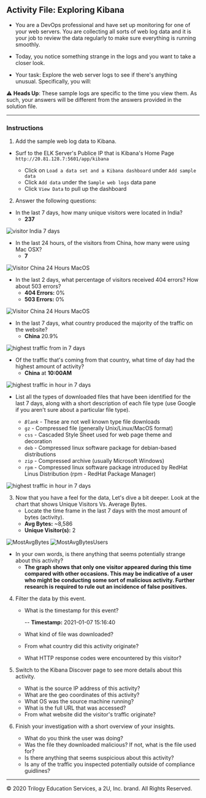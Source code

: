 ## Activity File: Exploring Kibana

* You are a DevOps professional and have set up monitoring for one of your web servers. You are collecting all sorts of web log data and it is your job to review the data regularly to make sure everything is running smoothly. 

* Today, you notice something strange in the logs and you want to take a closer look.

* Your task: Explore the web server logs to see if there's anything unusual. Specifically, you will:

:warning: **Heads Up**: These sample logs are specific to the time you view them. As such, your answers will be different from the answers provided in the solution file. 

---

### Instructions

1. Add the sample web log data to Kibana.

- Surf to the ELK Server's Publice IP that is Kibana's Home Page `http://20.81.128.7:5601/app/kibana` 
    
   - Click on `Load a data set and a Kibana dashboard` under `Add sample data`
   - Click `Add data` under the `Sample web logs` data pane
   - Click `View Data` to pull up the dashboard

2. Answer the following questions:

 - In the last 7 days, how many unique visitors were located in India?
   - **237**

![visitor India 7 days](Images/kibana-visitor-from-india.PNG)

 - In the last 24 hours, of the visitors from China, how many were using Mac OSX?
   - **7**

![Visitor China 24 Hours MacOS](Images/kibana-visitor-from-china-24-hours.PNG)

 - In the last 2 days, what percentage of visitors received 404 errors? How about 503 errors?
   - **404 Errors:** 0%
   - **503 Errors:** 0%

![Visitor China 24 Hours MacOS](Images/kibana-404-503-2-days.PNG)

 - In the last 7 days, what country produced the majority of the traffic on the website?
   - **China** 20.9%

![highest traffic from in 7 days](Images/kibana-highest-traffic-7-days.png)

 - Of the traffic that's coming from that country, what time of day had the highest amount of activity?
   - **China** at **10:00AM**

![highest traffic in hour in 7 days](Images/kibana-hour-heatmap.png)
 
 - List all the types of downloaded files that have been identified for the last 7 days, along with a short description of each file type (use Google if you aren't sure about a particular file type).

   - _`Blank`_ - These are not well known type file downloads
   - `gz` - Compressed file (generally Unix/Linux/MacOS format)
   - `css` - Cascaded Style Sheet used for web page theme and decoration
   - `deb` - Compressed linux software package for debian-based distributions  
   - `zip` - Compressed archive (usually Microsoft Windows)
   - `rpm` - Compressed linux software package introduced by RedHat Linus Distribution (rpm - RedHat Package Manager)

![highest traffic in hour in 7 days](Images/kibana-file-download-7-days.PNG)

3. Now that you have a feel for the data, Let's dive a bit deeper. Look at the chart that shows Unique Visitors Vs. Average Bytes.
   - Locate the time frame in the last 7 days with the most amount of bytes (activity).
    - **Avg Bytes:** ~8,586
    - **Unique Visitor(s):** 2

![MostAvgBytes](Images/kibana-max-bytes.png)
![MostAvgBytesUsers](Images/kibana-max-bytes-user.png)
    
   - In your own words, is there anything that seems potentially strange about this activity?
     - **The graph shows that only one visitor appeared during this time compared with other occasions. This may be indicative of a user who might be conducting some sort of malicious activity. Further research is required to rule out an incidence of false positives.**

4. Filter the data by this event.
     - What is the timestamp for this event?

       -- **Timestamp:** 2021-01-07 15:16:40 
 
     - What kind of file was downloaded?
     - From what country did this activity originate?
     - What HTTP response codes were encountered by this visitor?

5. Switch to the Kibana Discover page to see more details about this activity.
     - What is the source IP address of this activity?
     - What are the geo coordinates of this activity?
     - What OS was the source machine running?
     - What is the full URL that was accessed?
     - From what website did the visitor's traffic originate?

6. Finish your investigation with a short overview of your insights. 

     - What do you think the user was doing?
     - Was the file they downloaded malicious? If not, what is the file used for?
     - Is there anything that seems suspicious about this activity?
     - Is any of the traffic you inspected potentially outside of compliance guidlines?

---
© 2020 Trilogy Education Services, a 2U, Inc. brand. All Rights Reserved.  
